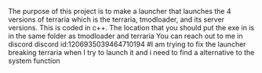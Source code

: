 The purpose of this project is to make a launcher that launches the 4  versions of terraria which is the terraria, tmodloader, and its server versions.
This is coded in c++.
The location that you should put the exe in is in the same folder as tmodloader and terraria
You can reach out to me in discord 
discord id:1206935039464710194
#I am trying to fix the launcher breaking terraria when I try to launch it and i need to find a alternative to the system function 
